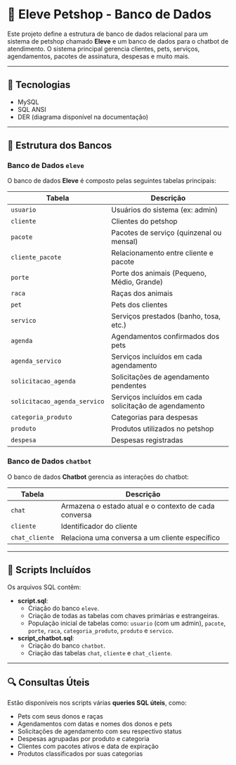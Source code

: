 # 🐾 Eleve Petshop - Banco de Dados

Este projeto define a estrutura de banco de dados relacional para um sistema de petshop chamado **Eleve** e um banco de dados para o chatbot de atendimento. O sistema principal gerencia clientes, pets, serviços, agendamentos, pacotes de assinatura, despesas e muito mais.

---

## 📌 Tecnologias

- MySQL
- SQL ANSI
- DER (diagrama disponível na documentação)

---

## 🧱 Estrutura dos Bancos

### Banco de Dados `eleve`

O banco de dados **Eleve** é composto pelas seguintes tabelas principais:

| Tabela | Descrição |
|---|---|
| `usuario` | Usuários do sistema (ex: admin) |
| `cliente` | Clientes do petshop |
| `pacote` | Pacotes de serviço (quinzenal ou mensal) |
| `cliente_pacote` | Relacionamento entre cliente e pacote |
| `porte` | Porte dos animais (Pequeno, Médio, Grande) |
| `raca` | Raças dos animais |
| `pet` | Pets dos clientes |
| `servico` | Serviços prestados (banho, tosa, etc.) |
| `agenda` | Agendamentos confirmados dos pets |
| `agenda_servico` | Serviços incluídos em cada agendamento |
| `solicitacao_agenda` | Solicitações de agendamento pendentes |
| `solicitacao_agenda_servico`| Serviços incluídos em cada solicitação de agendamento |
| `categoria_produto` | Categorias para despesas |
| `produto` | Produtos utilizados no petshop |
| `despesa` | Despesas registradas |

### Banco de Dados `chatbot`

O banco de dados **Chatbot** gerencia as interações do chatbot:

| Tabela | Descrição |
|---|---|
| `chat` | Armazena o estado atual e o contexto de cada conversa |
| `cliente` | Identificador do cliente |
| `chat_cliente` | Relaciona uma conversa a um cliente específico |

---

## 📄 Scripts Incluídos

Os arquivos SQL contêm:

- **script.sql**:
    - Criação do banco `eleve`.
    - Criação de todas as tabelas com chaves primárias e estrangeiras.
    - População inicial de tabelas como: `usuario` (com um admin), `pacote`, `porte`, `raca`, `categoria_produto`, `produto` e `servico`.
- **script_chatbot.sql**:
    - Criação do banco `chatbot`.
    - Criação das tabelas `chat`, `cliente` e `chat_cliente`.

---

## 🔍 Consultas Úteis

Estão disponíveis nos scripts várias **queries SQL úteis**, como:

- Pets com seus donos e raças
- Agendamentos com datas e nomes dos donos e pets
- Solicitações de agendamento com seu respectivo status
- Despesas agrupadas por produto e categoria
- Clientes com pacotes ativos e data de expiração
- Produtos classificados por suas categorias
